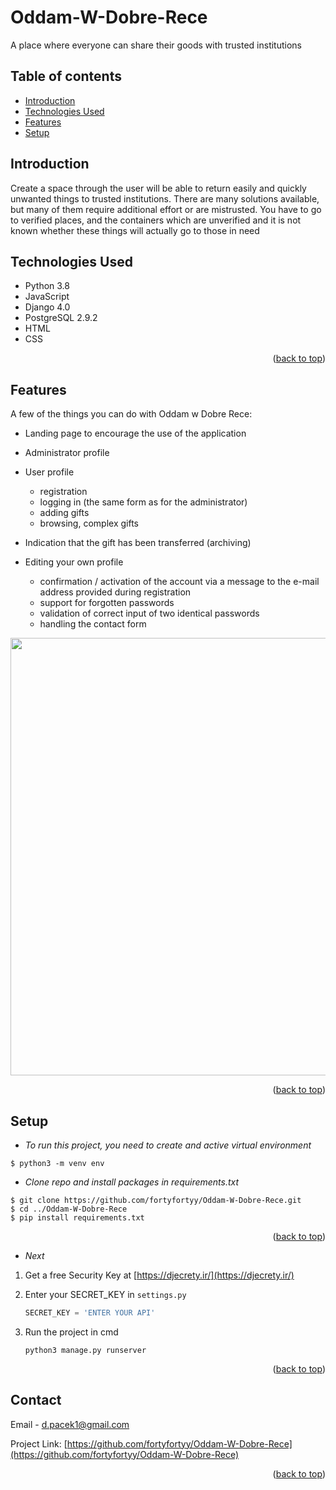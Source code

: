 <div id="top"></div>

# Oddam-W-Dobre-Rece
A place where everyone can share their goods with trusted institutions
 
 
 ## Table of contents
* [Introduction](#Introduction)
* [Technologies Used](#technologies-used)
* [Features](#Features)
* [Setup](#setup)

## Introduction
Create a space through the user
will be able to return easily and quickly
unwanted things to trusted institutions.
There are many solutions available, but 
many of them require additional effort or are 
mistrusted. You have to go to verified places, 
and the containers which are unverified and it is not known whether these things 
will actually go to those in need
	
  
## Technologies Used
* Python 3.8
* JavaScript
* Django 4.0
* PostgreSQL 2.9.2
* HTML
* CSS
	
<p align="right">(<a href="#top">back to top</a>)</p>

## Features
A few of the things you can do with Oddam w Dobre Rece:
* Landing page to encourage the use of the application


* Administrator profile


* User profile
  - registration
  - logging in (the same form as for the administrator)
  - adding gifts
  - browsing, complex gifts


* Indication that the gift has been transferred (archiving)


* Editing your own profile
  - confirmation / activation of the account via a message to the e-mail address provided during registration
  - support for forgotten passwords
  - validation of correct input of two identical passwords
  - handling the contact form


<p align="center">
  <img src = "https://trello.com/1/cards/615d9a9f0494712c6f369c6d/attachments/615d9aa10494712c6f369e9e/download/decoration.png" width=700>
</p>

<p align="right">(<a href="#top">back to top</a>)</p>

## Setup
- _To run this project, you need to create and active virtual environment_
```
$ python3 -m venv env
```
- _Clone repo and install packages in requirements.txt_ 
```
$ git clone https://github.com/fortyfortyy/Oddam-W-Dobre-Rece.git
$ cd ../Oddam-W-Dobre-Rece
$ pip install requirements.txt
```
<p align="right">(<a href="#top">back to top</a>)</p>

- _Next_
1. Get a free Security Key at [https://djecrety.ir/](https://djecrety.ir/)
   
2. Enter your SECRET_KEY in `settings.py`
   ```py
   SECRET_KEY = 'ENTER YOUR API'
   ```
3. Run the project in cmd
   ```
   python3 manage.py runserver
   ```

<p align="right">(<a href="#top">back to top</a>)</p>

<!-- CONTACT -->
## Contact

Email -  d.pacek1@gmail.com

Project Link: [https://github.com/fortyfortyy/Oddam-W-Dobre-Rece](https://github.com/fortyfortyy/Oddam-W-Dobre-Rece)

<p align="right">(<a href="#top">back to top</a>)</p>